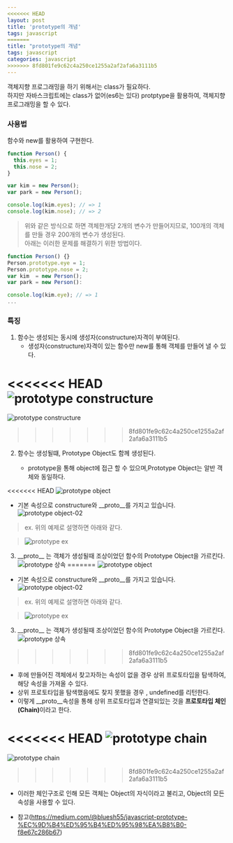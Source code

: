 ```yaml
---
<<<<<<< HEAD
layout: post
title: 'prototype의 개념'
tags: javascript
=======
title: "prototype의 개념"
tags: javascript
categories: javascript
>>>>>>> 8fd801fe9c62c4a250ce1255a2af2afa6a3111b5
---
```


객체지향 프로그래밍을 하기 위해서는 class가 필요하다.<br/>
하지만 자바스크립트에는 class가 없어(es6는 있다) protptype을 활용하여, 객체지향 프로그래밍을 할 수 있다.

### 사용법

함수와 new를 활용하여 구현한다.

```javascript
function Person() {
  this.eyes = 1;
  this.nose = 2;
}

var kim = new Person();
var park = new Person();

console.log(kim.eyes); // => 1
console.log(kim.nose); // => 2
```

> 위와 같은 방식으로 하면 객체한개당 2개의 변수가 만들어지므로,
> 100개의 객체를 만들 경우 200개의 변수가 생성된다.<br/>
> 아래는 이러한 문제를 해결하기 위한 방법이다.

```javascript
function Person() {}
Person.prototype.eye = 1;
Person.prototype.nose = 2;
var kim  = new Person();
var park = new Person():

console.log(kim.eye); // => 1
...
```

### 특징

1.  함수는 생성되는 동시에 생성자(constructure)자격이 부여된다.
    - 생성자(constructure)자격이 있는 함수만 new를 통해 객체를 만들어 낼 수 있다.

<<<<<<< HEAD
![prototype constructure](../assets/images/img-prototype-constructure.png)
=======
![prototype constructure](/assets/images/post/img-prototype-constructure.png)
>>>>>>> 8fd801fe9c62c4a250ce1255a2af2afa6a3111b5

2. 함수는 생성될떄, Prototype Object도 함께 생성된다.

   - prototype을 통해 object에 접근 할 수 있으며,Prototype Object는 알반 객체와 동일하다.

<<<<<<< HEAD
   ![prototype object](../assets/images/img-prototype-object.png)

- 기본 속성으로 constructure와 \_\_proto\_\_를 가지고 있습니다.
  ![prototype object-02](../assets/images/img-prototype-object-02.png)

> ex. 위의 예제로 설명하면 아래와 같다.

> ![prototype ex](../assets/images/img-prototype-ex.png)

3. \_\_proto\_\_ 는 객체가 생성될때 조상이었던 함수의 Prototype Object을 가르킨다.
   ![prototype 상속](../assets/images/img-prototype-props.png)
=======
   ![prototype object](/assets/images/post/img-prototype-object.png)

- 기본 속성으로 constructure와 \_\_proto\_\_를 가지고 있습니다.
  ![prototype object-02](/assets/images/post/img-prototype-object-02.png)

> ex. 위의 예제로 설명하면 아래와 같다.

> ![prototype ex](/assets/images/post/img-prototype-ex.png)

3. \_\_proto\_\_ 는 객체가 생성될때 조상이었던 함수의 Prototype Object을 가르킨다.
   ![prototype 상속](/assets/images/post/img-prototype-props.png)
>>>>>>> 8fd801fe9c62c4a250ce1255a2af2afa6a3111b5

- 후에 만들어진 객체에서 찾고자하는 속성이 없을 경우 상위 프로토타입을 탐색하여, 해당 속성을 가져올 수 있다.
- 상위 프로토타입을 탐색했음에도 찾지 못했을 경우 , undefined를 리턴한다.
- 이렇게 \_\_proto\_\_속성을 통해 상위 프로토타입과 연결되있는 것을 <b>프로토타입 체인(Chain)</b>이라고 한다.

<<<<<<< HEAD
  ![prototype chain](../assets/images/img-prototype-chain.png)
=======
  ![prototype chain](/assets/images/post/img-prototype-chain.png)
>>>>>>> 8fd801fe9c62c4a250ce1255a2af2afa6a3111b5

  - 이러한 체인구조로 인해 모든 객체는 Object의 자식이라고 불리고, Object의 모든 속성을 사용할 수 있다.

* 참고(https://medium.com/@bluesh55/javascript-prototype-%EC%9D%B4%ED%95%B4%ED%95%98%EA%B8%B0-f8e67c286b67)
